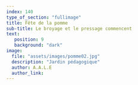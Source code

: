 ```yaml
---
index: 140
type_of_section: "fullimage"
title: Fête de la pomme
sub-title: Le broyage et le pressage commencent
text:
   position: 9
   background: "dark"
image:
  file: "assets/images/pomme02.jpg"
  description: "Jardin pédagogique"
  author: A.A.L.E
  author_link: 
---
```


